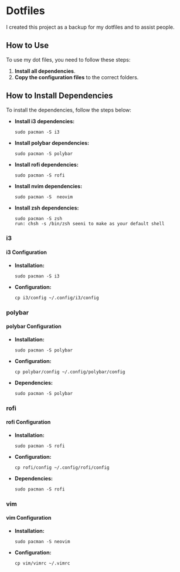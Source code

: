 # Dotfiles

I created this project as a backup for my dotfiles and to assist people.

## How to Use

To use my dot files, you need to follow these steps:

1. **Install all dependencies**.
2. **Copy the configuration files** to the correct folders.

## How to Install Dependencies

To install the dependencies, follow the steps below:

- **Install i3 dependencies:**
    ```shell
    sudo pacman -S i3
    ```

- **Install polybar dependencies:**
    ```shell
    sudo pacman -S polybar
    ```

- **Install rofi dependencies:**
    ```shell
    sudo pacman -S rofi
    ```

- **Install nvim dependencies:**
    ```shell
    sudo pacman -S  neovim
    ```

- **Install zsh dependencies:**
    ```shell
    sudo pacman -S zsh
    run: chsh -s /bin/zsh seeni to make as your default shell
    ```

### i3
#### i3 Configuration
- **Installation:**
    ```shell
    sudo pacman -S i3
    ```
- **Configuration:**
    ```shell
    cp i3/config ~/.config/i3/config
    ```

### polybar
#### polybar Configuration
- **Installation:**
    ```shell
    sudo pacman -S polybar
    ```
- **Configuration:**
    ```shell
    cp polybar/config ~/.config/polybar/config
    ```
- **Dependencies:**
    ```shell
    sudo pacman -S polybar
    ```

### rofi
#### rofi Configuration
- **Installation:**
    ```shell
    sudo pacman -S rofi
    ```
- **Configuration:**
    ```shell
    cp rofi/config ~/.config/rofi/config
    ```
- **Dependencies:**
    ```shell
    sudo pacman -S rofi
    ```

### vim
#### vim Configuration
- **Installation:**
    ```shell
    sudo pacman -S neovim
    ```
- **Configuration:**
    ```shell
    cp vim/vimrc ~/.vimrc
    ```
